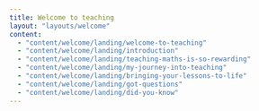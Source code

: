 ```yaml
---
title: Welcome to teaching
layout: "layouts/welcome"
content:
  - "content/welcome/landing/welcome-to-teaching"
  - "content/welcome/landing/introduction"
  - "content/welcome/landing/teaching-maths-is-so-rewarding"
  - "content/welcome/landing/my-journey-into-teaching"
  - "content/welcome/landing/bringing-your-lessons-to-life"
  - "content/welcome/landing/got-questions"
  - "content/welcome/landing/did-you-know"
---
```

